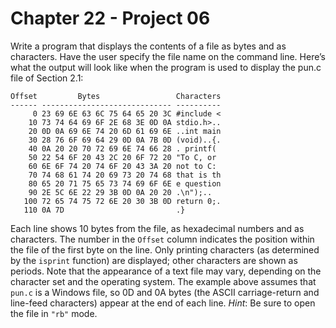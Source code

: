 # Chapter 22 - Project 06

Write a program that displays the contents of a file as bytes and as characters.
Have the user specify the file name on the command line.  Here’s what the output
will look like when the program is used to display the pun.c file of Section
2.1:

```
Offset         Bytes                 Characters
------ ----------------------------- ----------
     0 23 69 6E 63 6C 75 64 65 20 3C #include <
    10 73 74 64 69 6F 2E 68 3E 0D 0A stdio.h>..
    20 0D 0A 69 6E 74 20 6D 61 69 6E ..int main
    30 28 76 6F 69 64 29 0D 0A 7B 0D (void)..{.
    40 0A 20 20 70 72 69 6E 74 66 28 . printf(
    50 22 54 6F 20 43 2C 20 6F 72 20 "To C, or
    60 6E 6F 74 20 74 6F 20 43 3A 20 not to C:
    70 74 68 61 74 20 69 73 20 74 68 that is th
    80 65 20 71 75 65 73 74 69 6F 6E e question
    90 2E 5C 6E 22 29 3B 0D 0A 20 20 .\n");..
   100 72 65 74 75 72 6E 20 30 3B 0D return 0;.
   110 0A 7D                         .}
```

Each line shows 10 bytes from the file, as hexadecimal numbers and as
characters.  The number in the `Offset` column indicates the position within the
file of the first byte on the line.  Only printing characters (as determined by
the `isprint` function) are displayed; other characters are shown as periods. 
Note that the appearance of a text file may vary, depending on the character set
and the operating system.  The example above assumes that `pun.c` is a Windows
file, so 0D and 0A bytes (the ASCII carriage-return and line-feed characters)
appear at the end of each line. _Hint_: Be sure to open the file in `"rb"`
mode.
